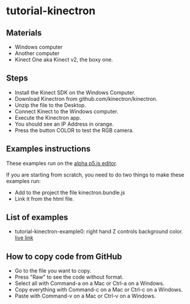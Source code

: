 # tutorial-kinectron

## Materials

* Windows computer
* Another computer
* Kinect One aka Kinect v2, the boxy one.

## Steps

* Install the Kinect SDK on the Windows Computer.
* Download Kinectron from github.com/kinectron/kinectron.
* Unzip the file to the Desktop.
* Connect Kinect to the Windows computer.
* Execute the Kinectron app.
* You should see an IP Address in orange.
* Press the button COLOR to test the RGB camera.



## Examples instructions

These examples run on the [alpha p5.js editor](https://alpha.editor.p5js.org/).

If you are starting from scratch, you need to do two things to make these examples run:

* Add to the project the file kinectron.bundle.js
* Link it from the html file.

## List of examples

* tutorial-kinectron-example0: right hand Z controls background color. [live link](http://alpha.editor.p5js.org/montoyamoraga/sketches/BkwAqUb9G)


## How to copy code from GitHub

* Go to the file you want to copy.
* Press "Raw" to see the code without format.
* Select all with Command-a on a Mac or Ctrl-a on a Windows.
* Copy everything with Command-c on a Mac or Ctrl-c on a Windows.
* Paste with Command-v on a Mac or Ctrl-v on a Windows.
